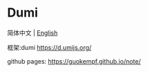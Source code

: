 # Dumi

简体中文 | [English](./README.md)

框架:dumi <a href="[example.com](https://d.umijs.org/)" target="_blank">https://d.umijs.org/</a>

github pages: <a href="https://guokempf.github.io/note/" target="_blank">https://guokempf.github.io/note/</a>
